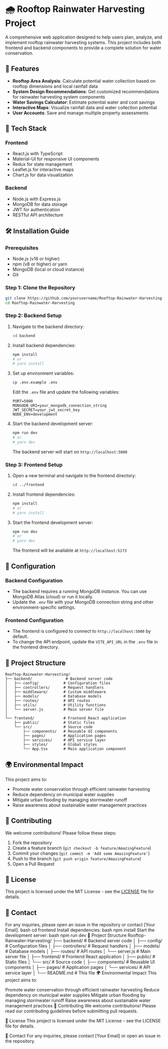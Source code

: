 # 🌧️ Rooftop Rainwater Harvesting Project

A comprehensive web application designed to help users plan, analyze, and implement rooftop rainwater harvesting systems. This project includes both frontend and backend components to provide a complete solution for water conservation.

## 🌟 Features

- **Rooftop Area Analysis**: Calculate potential water collection based on rooftop dimensions and local rainfall data
- **System Design Recommendations**: Get customized recommendations for rainwater harvesting system components
- **Water Savings Calculator**: Estimate potential water and cost savings
- **Interactive Maps**: Visualize rainfall data and water collection potential
- **User Accounts**: Save and manage multiple property assessments

## 🚀 Tech Stack

### Frontend
- React.js with TypeScript
- Material-UI for responsive UI components
- Redux for state management
- Leaflet.js for interactive maps
- Chart.js for data visualization

### Backend
- Node.js with Express.js
- MongoDB for data storage
- JWT for authentication
- RESTful API architecture

## 🛠️ Installation Guide

### Prerequisites
- Node.js (v16 or higher)
- npm (v8 or higher) or yarn
- MongoDB (local or cloud instance)
- Git

### Step 1: Clone the Repository
```bash
git clone https://github.com/yourusername/Rooftop-Rainwater-Harvesting.git
cd Rooftop-Rainwater-Harvesting
```

### Step 2: Backend Setup

1. Navigate to the backend directory:
   ```bash
   cd backend
   ```

2. Install backend dependencies:
   ```bash
   npm install
   # or
   # yarn install
   ```

3. Set up environment variables:
   ```bash
   cp .env.example .env
   ```
   
   Edit the `.env` file and update the following variables:
   ```
   PORT=5000
   MONGODB_URI=your_mongodb_connection_string
   JWT_SECRET=your_jwt_secret_key
   NODE_ENV=development
   ```

4. Start the backend development server:
   ```bash
   npm run dev
   # or
   # yarn dev
   ```
   
   The backend server will start on `http://localhost:5000`

### Step 3: Frontend Setup

1. Open a new terminal and navigate to the frontend directory:
   ```bash
   cd ../frontend
   ```

2. Install frontend dependencies:
   ```bash
   npm install
   # or
   # yarn install
   ```

3. Start the frontend development server:
   ```bash
   npm run dev
   # or
   # yarn dev
   ```
   
   The frontend will be available at `http://localhost:5173`

## 🔧 Configuration

### Backend Configuration
- The backend requires a running MongoDB instance. You can use MongoDB Atlas (cloud) or run it locally.
- Update the `.env` file with your MongoDB connection string and other environment-specific settings.

### Frontend Configuration
- The frontend is configured to connect to `http://localhost:5000` by default.
- To change the API endpoint, update the `VITE_API_URL` in the `.env` file in the frontend directory.

## 📂 Project Structure

```
Rooftop-Rainwater-Harvesting/
├── backend/               # Backend server code
│   ├── config/           # Configuration files
│   ├── controllers/      # Request handlers
│   ├── middleware/       # Custom middleware
│   ├── models/           # Database models
│   ├── routes/           # API routes
│   ├── utils/            # Utility functions
│   └── server.js         # Main server file
│
└── frontend/             # Frontend React application
    ├── public/           # Static files
    └── src/              # Source code
        ├── components/   # Reusable UI components
        ├── pages/        # Application pages
        ├── services/     # API service layer
        ├── styles/       # Global styles
        └── App.tsx       # Main application component
```

## 🌍 Environmental Impact

This project aims to:
- Promote water conservation through efficient rainwater harvesting
- Reduce dependency on municipal water supplies
- Mitigate urban flooding by managing stormwater runoff
- Raise awareness about sustainable water management practices

## 🤝 Contributing

We welcome contributions! Please follow these steps:

1. Fork the repository
2. Create a feature branch (`git checkout -b feature/AmazingFeature`)
3. Commit your changes (`git commit -m 'Add some AmazingFeature'`)
4. Push to the branch (`git push origin feature/AmazingFeature`)
5. Open a Pull Request

## 📄 License

This project is licensed under the MIT License - see the [LICENSE](LICENSE) file for details.

## 📧 Contact

For any inquiries, please open an issue in the repository or contact [Your Email].
bash
cd frontend
Install dependencies:
bash
npm install
Start the development server:
bash
npm run dev
📂 Project Structure
Rooftop-Rainwater-Harvesting/
├── backend/               # Backend server code
│   ├── config/           # Configuration files
│   ├── controllers/      # Request handlers
│   ├── models/           # Database models
│   ├── routes/           # API routes
│   └── server.js         # Main server file
│
├── frontend/             # Frontend React application
│   ├── public/           # Static files
│   └── src/              # Source code
│       ├── components/   # Reusable UI components
│       ├── pages/        # Application pages
│       └── services/     # API service layer
│
└── README.md             # This file
🌍 Environmental Impact
This project aims to:

Promote water conservation through efficient rainwater harvesting
Reduce dependency on municipal water supplies
Mitigate urban flooding by managing stormwater runoff
Raise awareness about sustainable water management practices
🤝 Contributing
We welcome contributions! Please read our contributing guidelines before submitting pull requests.

📄 License
This project is licensed under the MIT License - see the LICENSE file for details.

📧 Contact
For any inquiries, please contact [Your Email] or open an issue in the repository.